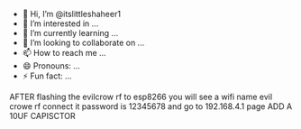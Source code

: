 - 👋 Hi, I’m @itslittleshaheer1
- 👀 I’m interested in ...
- 🌱 I’m currently learning ...
- 💞️ I’m looking to collaborate on ...
- 📫 How to reach me ...
- 😄 Pronouns: ...
- ⚡ Fun fact: ...

<!---
itslittleshaheer1/itslittleshaheer1 is a ✨ special ✨ repository because its `README.md` (this file) appears on your GitHub profile.
You can click the Preview link to take a look at your changes.
--->
AFTER flashing the evilcrow rf to esp8266 you will see a wifi name evil crowe rf connect it password is 12345678 and go to 192.168.4.1 page ADD A 10UF CAPISCTOR